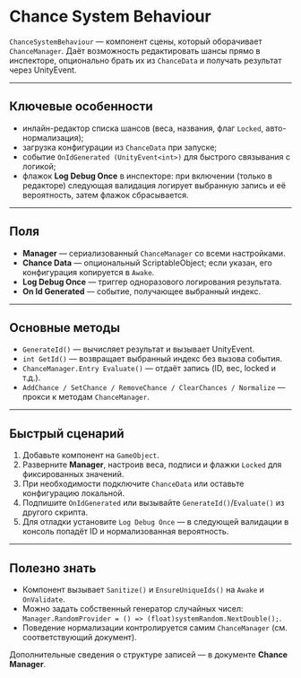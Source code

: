 # Chance System Behaviour

`ChanceSystemBehaviour` — компонент сцены, который оборачивает `ChanceManager`. Даёт возможность редактировать шансы прямо в инспекторе, опционально брать их из `ChanceData` и получать результат через UnityEvent.

---

## Ключевые особенности
- инлайн-редактор списка шансов (веса, названия, флаг `Locked`, авто-нормализация);
- загрузка конфигурации из `ChanceData` при запуске;
- событие `OnIdGenerated (UnityEvent<int>)` для быстрого связывания с логикой;
- флажок **Log Debug Once** в инспекторе: при включении (только в редакторе) следующая валидация логирует выбранную запись и её вероятность, затем флажок сбрасывается.

---

## Поля
- **Manager** — сериализованный `ChanceManager` со всеми настройками.
- **Chance Data** — опциональный ScriptableObject; если указан, его конфигурация копируется в `Awake`.
- **Log Debug Once** — триггер одноразового логирования результата.
- **On Id Generated** — событие, получающее выбранный индекс.

---

## Основные методы
- `GenerateId()` — вычисляет результат и вызывает UnityEvent.
- `int GetId()` — возвращает выбранный индекс без вызова события.
- `ChanceManager.Entry Evaluate()` — отдаёт запись (ID, вес, locked и т.д.).
- `AddChance / SetChance / RemoveChance / ClearChances / Normalize` — прокси к методам `ChanceManager`.

---

## Быстрый сценарий
1. Добавьте компонент на `GameObject`.
2. Разверните **Manager**, настроив веса, подписи и флажки `Locked` для фиксированных значений.
3. При необходимости подключите `ChanceData` или оставьте конфигурацию локальной.
4. Подпишите `OnIdGenerated` или вызывайте `GenerateId()`/`Evaluate()` из другого скрипта.
5. Для отладки установите `Log Debug Once` — в следующей валидации в консоль попадёт ID и нормализованная вероятность.

---

## Полезно знать
- Компонент вызывает `Sanitize()` и `EnsureUniqueIds()` на `Awake` и `OnValidate`.
- Можно задать собственный генератор случайных чисел: `Manager.RandomProvider = () => (float)systemRandom.NextDouble();`.
- Поведение нормализации контролируется самим `ChanceManager` (см. соответствующий документ).

Дополнительные сведения о структуре записей — в документе **Chance Manager**.
